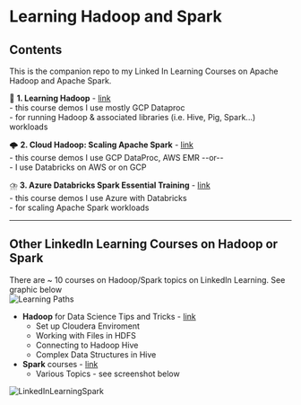 # Learning Hadoop and Spark

## Contents

This is the companion repo to my Linked In Learning Courses on Apache Hadoop and Apache Spark.  

🐘  **1. Learning Hadoop** - [link](https://www.linkedin.com/learning/learning-hadoop-23008320)  
    - this course demos I use mostly GCP Dataproc   
    - for running Hadoop & associated libraries (i.e. Hive, Pig, Spark...) workloads    
    
🌩️  **2. Cloud Hadoop: Scaling Apache Spark** - [link](https://www.linkedin.com/learning/cloud-hadoop-scaling-apache-spark)   
    - this course demos I use GCP DataProc, AWS EMR --or--   
    - I use Databricks on AWS or on GCP
    
⛈️  **3. Azure Databricks Spark Essential Training** - [link](https://www.linkedin.com/learning/azure-databricks-essential-training)  
    - this course demos I use Azure with Databricks  
    - for scaling Apache Spark workloads  

---


## Other LinkedIn Learning Courses on Hadoop or Spark

There are ~ 10 courses on Hadoop/Spark topics on LinkedIn Learning.  See graphic below  
![Learning Paths](https://github.com/lynnlangit/learning-hadoop-and-spark/blob/master/images/path.png)

- **Hadoop** for Data Science Tips and Tricks - [link](https://www.linkedin.com/learning/hadoop-for-data-science-tips-tricks-techniques)
    - Set up Cloudera Enviroment
    - Working with Files in HDFS
    - Connecting to Hadoop Hive
    - Complex Data Structures in Hive
- **Spark** courses - [link](https://www.linkedin.com/learning/search?entityType=COURSE&keywords=Spark&software=Apache%20Spark~Hadoop)
    - Various Topics - see screenshot below

![LinkedInLearningSpark](https://github.com/lynnlangit/learning-hadoop-and-spark/blob/master/images/spark-courses.png)

